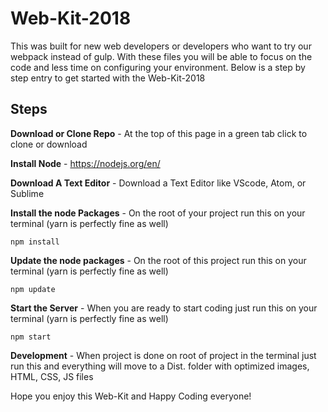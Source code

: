 # Web-Kit-2018
 This was built for new web developers or developers who want to try our webpack instead of gulp. With these files you will be able to focus on the code and less time on configuring your environment.
 Below is a step by step entry to get started with the Web-Kit-2018

## Steps
**Download or Clone Repo** - At the top of this page in a green tab click to clone or download


**Install Node** - https://nodejs.org/en/


**Download A Text Editor** - Download a Text Editor like VScode, Atom, or Sublime


**Install the node Packages** - On the root of your project run this on your terminal 
(yarn is perfectly fine as well)


```
npm install
```

**Update the node packages** - On the root of this project run this on your terminal 
(yarn is perfectly fine as well)

```
npm update
```

**Start the Server** - When you are ready to start coding just run this on your terminal 
(yarn is perfectly fine as well)

```
npm start
```


**Development** - When project is done on root of project in the terminal just run this and everything will 
move to a Dist. folder with optimized images, HTML, CSS, JS files

Hope you enjoy this Web-Kit and Happy Coding everyone!
